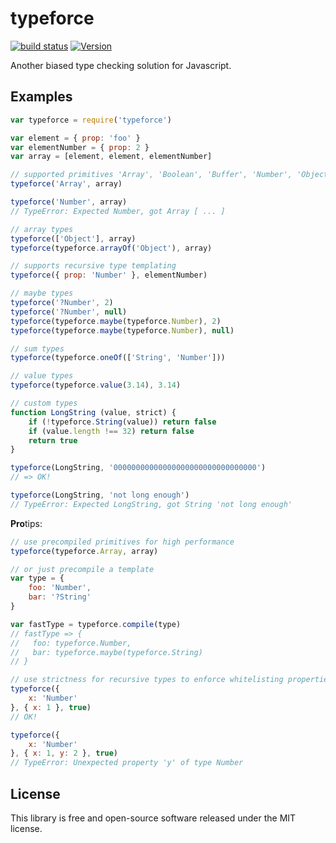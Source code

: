 # typeforce

[![build status](https://secure.travis-ci.org/dcousens/typeforce.png)](http://travis-ci.org/dcousens/typeforce)
[![Version](http://img.shields.io/npm/v/typeforce.svg)](https://www.npmjs.org/package/typeforce)

Another biased type checking solution for Javascript.

## Examples

``` javascript
var typeforce = require('typeforce')

var element = { prop: 'foo' }
var elementNumber = { prop: 2 }
var array = [element, element, elementNumber]

// supported primitives 'Array', 'Boolean', 'Buffer', 'Number', 'Object', 'String'
typeforce('Array', array)

typeforce('Number', array)
// TypeError: Expected Number, got Array [ ... ]

// array types
typeforce(['Object'], array)
typeforce(typeforce.arrayOf('Object'), array)

// supports recursive type templating
typeforce({ prop: 'Number' }, elementNumber)

// maybe types
typeforce('?Number', 2)
typeforce('?Number', null)
typeforce(typeforce.maybe(typeforce.Number), 2)
typeforce(typeforce.maybe(typeforce.Number), null)

// sum types
typeforce(typeforce.oneOf(['String', 'Number']))

// value types
typeforce(typeforce.value(3.14), 3.14)

// custom types
function LongString (value, strict) {
	if (!typeforce.String(value)) return false
	if (value.length !== 32) return false
	return true
}

typeforce(LongString, '00000000000000000000000000000000')
// => OK!

typeforce(LongString, 'not long enough')
// TypeError: Expected LongString, got String 'not long enough'
```

**Pro**tips:

``` javascript
// use precompiled primitives for high performance
typeforce(typeforce.Array, array)

// or just precompile a template
var type = {
	foo: 'Number',
	bar: '?String'
}

var fastType = typeforce.compile(type)
// fastType => {
//   foo: typeforce.Number,
//   bar: typeforce.maybe(typeforce.String)
// }

// use strictness for recursive types to enforce whitelisting properties
typeforce({
	x: 'Number'
}, { x: 1 }, true)
// OK!

typeforce({
	x: 'Number'
}, { x: 1, y: 2 }, true)
// TypeError: Unexpected property 'y' of type Number
```

## License

This library is free and open-source software released under the MIT license.

